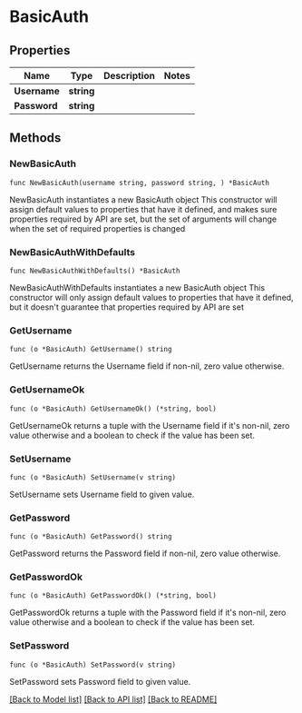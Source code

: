 # BasicAuth

## Properties

Name | Type | Description | Notes
------------ | ------------- | ------------- | -------------
**Username** | **string** |  | 
**Password** | **string** |  | 

## Methods

### NewBasicAuth

`func NewBasicAuth(username string, password string, ) *BasicAuth`

NewBasicAuth instantiates a new BasicAuth object
This constructor will assign default values to properties that have it defined,
and makes sure properties required by API are set, but the set of arguments
will change when the set of required properties is changed

### NewBasicAuthWithDefaults

`func NewBasicAuthWithDefaults() *BasicAuth`

NewBasicAuthWithDefaults instantiates a new BasicAuth object
This constructor will only assign default values to properties that have it defined,
but it doesn't guarantee that properties required by API are set

### GetUsername

`func (o *BasicAuth) GetUsername() string`

GetUsername returns the Username field if non-nil, zero value otherwise.

### GetUsernameOk

`func (o *BasicAuth) GetUsernameOk() (*string, bool)`

GetUsernameOk returns a tuple with the Username field if it's non-nil, zero value otherwise
and a boolean to check if the value has been set.

### SetUsername

`func (o *BasicAuth) SetUsername(v string)`

SetUsername sets Username field to given value.


### GetPassword

`func (o *BasicAuth) GetPassword() string`

GetPassword returns the Password field if non-nil, zero value otherwise.

### GetPasswordOk

`func (o *BasicAuth) GetPasswordOk() (*string, bool)`

GetPasswordOk returns a tuple with the Password field if it's non-nil, zero value otherwise
and a boolean to check if the value has been set.

### SetPassword

`func (o *BasicAuth) SetPassword(v string)`

SetPassword sets Password field to given value.



[[Back to Model list]](../README.md#documentation-for-models) [[Back to API list]](../README.md#documentation-for-api-endpoints) [[Back to README]](../README.md)


